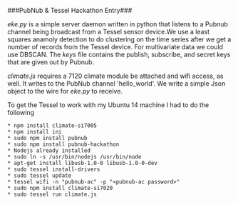 ###PubNub & Tessel Hackathon Entry###

*eke.py* is a simple server daemon written in python that listens to a Pubnub channel being broadcast from a Tessel sensor device.We use a least squares anamoly detection to do clustering on the time series after we get a number of records from the Tessel device. For multivariate data we could use DBSCAN. The *keys* file contains the publish, subscribe, and secret keys that are given out by Pubnub.

*climate.js* requires a 7120 climate module be attached and wifi access, as well. It writes to the PubNub channel 'hello_world'. We write a simple Json object to the wire for *eke.py* to receive. 

To get the Tessel to work with my Ubuntu 14 machine I had to do the following

    * npm install climate-si7005
    * npm install ini
    * sudo npm install pubnub
    * sudo npm install pubnub-hackathon
    * Nodejs already installed
    * sudo ln -s /usr/bin/nodejs /usr/bin/node
    * apt-get install libusb-1.0-0 libusb-1.0-0-dev
    * sudo tessel install-drivers
    * sudo tessel update
    * tessel wifi -n "pubnub-ac" -p "<pubnub-ac password>"
    * sudo npm install climate-si7020
    * sudo tessel run climate.js

[](http://mjk.freeshell.org/shiny-octo-shame.gif)
